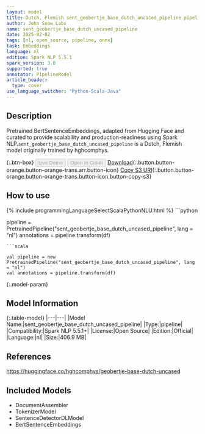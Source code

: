 ```yaml
---
layout: model
title: Dutch, Flemish sent_geobertje_base_dutch_uncased_pipeline pipeline BertSentenceEmbeddings from hghcomphys
author: John Snow Labs
name: sent_geobertje_base_dutch_uncased_pipeline
date: 2025-02-02
tags: [nl, open_source, pipeline, onnx]
task: Embeddings
language: nl
edition: Spark NLP 5.5.1
spark_version: 3.0
supported: true
annotator: PipelineModel
article_header:
  type: cover
use_language_switcher: "Python-Scala-Java"
---
```


## Description

Pretrained BertSentenceEmbeddings, adapted from Hugging Face and curated to provide scalability and production-readiness using Spark NLP.`sent_geobertje_base_dutch_uncased_pipeline` is a Dutch, Flemish model originally trained by hghcomphys.

{:.btn-box}
<button class="button button-orange" disabled>Live Demo</button>
<button class="button button-orange" disabled>Open in Colab</button>
[Download](https://s3.amazonaws.com/auxdata.johnsnowlabs.com/public/models/sent_geobertje_base_dutch_uncased_pipeline_nl_5.5.1_3.0_1738513751883.zip){:.button.button-orange.button-orange-trans.arr.button-icon}
[Copy S3 URI](s3://auxdata.johnsnowlabs.com/public/models/sent_geobertje_base_dutch_uncased_pipeline_nl_5.5.1_3.0_1738513751883.zip){:.button.button-orange.button-orange-trans.button-icon.button-copy-s3}

## How to use



<div class="tabs-box" markdown="1">
{% include programmingLanguageSelectScalaPythonNLU.html %}
```python

pipeline = PretrainedPipeline("sent_geobertje_base_dutch_uncased_pipeline", lang = "nl")
annotations =  pipeline.transform(df)   

```
```scala

val pipeline = new PretrainedPipeline("sent_geobertje_base_dutch_uncased_pipeline", lang = "nl")
val annotations = pipeline.transform(df)

```
</div>

{:.model-param}
## Model Information

{:.table-model}
|---|---|
|Model Name:|sent_geobertje_base_dutch_uncased_pipeline|
|Type:|pipeline|
|Compatibility:|Spark NLP 5.5.1+|
|License:|Open Source|
|Edition:|Official|
|Language:|nl|
|Size:|406.9 MB|

## References

https://huggingface.co/hghcomphys/geobertje-base-dutch-uncased

## Included Models

- DocumentAssembler
- TokenizerModel
- SentenceDetectorDLModel
- BertSentenceEmbeddings